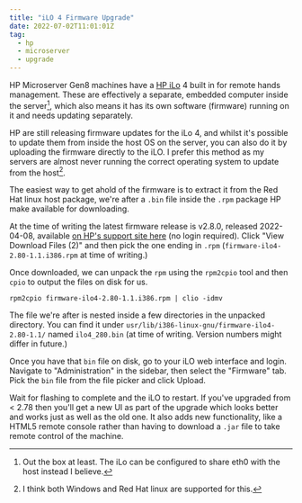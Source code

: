 ```yaml
---
title: "iLO 4 Firmware Upgrade"
date: 2022-07-02T11:01:01Z
tag:
  - hp
  - microserver
  - upgrade
---
```


HP Microserver Gen8 machines have a [HP iLo][iLO] 4 built in for remote hands management. These are effectively a separate, embedded computer inside the server[^1], which also means it has its own software (firmware) running on it and needs updating separately.

HP are still releasing firmware updates for the iLo 4, and whilst it's possible to update them from inside the host OS on the server, you can also do it by uploading the firmware directly to the iLO. I prefer this method as my servers are almost never running the correct operating system to update from the host[^2].

The easiest way to get ahold of the firmware is to extract it from the Red Hat linux host package, we're after a `.bin` file inside the `.rpm` package HP make available for downloading.

At the time of writing the latest firmware release is v2.8.0, released 2022-04-08, available [on HP's support site here][firmware] (no login required). Click "View Download Files (2)" and then pick the one ending in `.rpm` (`firmware-ilo4-2.80-1.1.i386.rpm` at time of writing.)

Once downloaded, we can unpack the `rpm` using the `rpm2cpio` tool and then `cpio` to output the files on disk for us.

```shell
rpm2cpio firmware-ilo4-2.80-1.1.i386.rpm | clio -idmv
```

The file we're after is nested inside a few directories in the unpacked directory. You can find it under `usr/lib/i386-linux-gnu/firmware-ilo4-2.80-1.1/` named `ilo4_280.bin` (at time of writing. Version numbers might differ in future.)

Once you have that `bin` file on disk, go to your iLO web interface and login. Navigate to "Administration" in the sidebar, then select the "Firmware" tab. Pick the `bin` file from the file picker and click Upload.

Wait for flashing to complete and the iLO to restart. If you've upgraded from < 2.78 then you'll get a new UI as part of the upgrade which looks better and works just as well as the old one. It also adds new functionality, like a HTML5 remote console rather than having to download a `.jar` file to take remote control of the machine.

[iLO]: https://en.wikipedia.org/wiki/HP_Integrated_Lights-Out
[firmware]: https://support.hpe.com/connect/s/softwaredetails?language=en_US&softwareId=MTX_d08e4968119e4737b8549928c2

[^1]: Out the box at least. The iLo can be configured to share eth0 with the host instead I believe.
[^2]: I think both Windows and Red Hat linux are supported for this.
